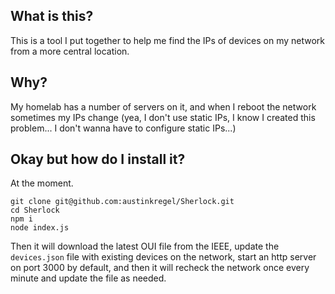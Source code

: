 ## What is this?
This is a tool I put together to help me find the IPs of devices on my network from a more central location. 

## Why?
My homelab has a number of servers on it, and when I reboot the network sometimes my IPs change (yea, I don't use static IPs, I know I created this problem... I don't wanna have to configure static IPs...)

## Okay but how do I install it?
At the moment.

```
git clone git@github.com:austinkregel/Sherlock.git
cd Sherlock
npm i
node index.js
```

Then it will download the latest OUI file from the IEEE, update the `devices.json` file with existing devices on the network, start an http server on port 3000 by default, and then it will recheck the network once every minute and update the file as needed.
